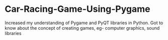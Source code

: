 # Car-Racing-Game-Using-Pygame
Increased my understanding of Pygame and PyQT libraries in Python. Got to know about the concept of creating games, eg- computer graphics, sound libraries
